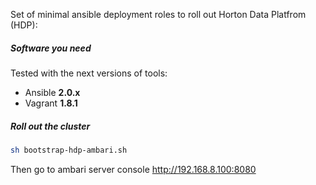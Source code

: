 Set of minimal ansible deployment roles to roll out Horton Data Platfrom (HDP):

##### Software you need
Tested with the next versions of tools:
 * Ansible **2.0.x**
 * Vagrant **1.8.1**


##### Roll out the cluster 

```bash
sh bootstrap-hdp-ambari.sh
```

Then go to ambari server console http://192.168.8.100:8080
